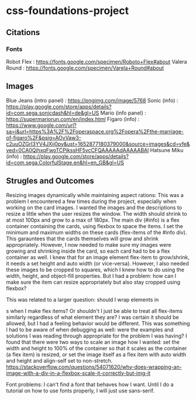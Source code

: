 # css-foundations-project

## Citations
### Fonts
Robot Flex : https://fonts.google.com/specimen/Roboto+Flex#about
Valera Round : https://fonts.google.com/specimen/Varela+Round#about

## Images
Blue Jeans (intro panel) : https://pngimg.com/image/5768
Sonic (info) : https://play.google.com/store/apps/details?id=com.sega.sonicdash&hl=de&gl=US
Mario (info panel) : https://supermariorun.com/en/index.html
Figaro (info) : https://www.google.com/url?sa=i&url=https%3A%2F%2Foperaspace.org%2Fopera%2Fthe-marriage-of-figaro%2F&psig=AOvVaw3-c2uuOZGrI3YV4JXij0py&ust=1652877180379000&source=images&cd=vfe&ved=0CA0QjhxqFwoTCPjkssHF5vcCFQAAAAAdAAAAABAl
Hatsune Miku (info) : https://play.google.com/store/apps/details?id=com.sega.ColorfulStage.en&hl=en_GB&gl=US

## Strugles and Outcomes
Resizing images dynamically while maintaining aspect rations:
This was a problem I encountered a few times during the project, especially when working on the card images.
I wanted the images and the descriptions to resize a little when the user resizes the window. The width should shrink to at most 100px and grow to a max of 180px.
The main div (#info) is a flex container containing the cards, using flexbox to space the items.
I set the minimum and maximum widths on these cards (flex-items of the #info div). This garauntees that the cards themselves will grow and shrink appropriately. However, I now needed to make sure my images were growing and shrinking inside the card, so each card had to be a flex container as well.
I knew that for an image element flex-item to grow/shrink, it needs a set height and auto width (or vice-versa). However, I also needed these images to be cropped to squares, which I knew how to do using the width, height, and object-fill properties. But I had a problem: how can I make sure the item can resize appropriately but also stay cropped using flexbox?



This was related to a larger question: should I wrap elements in <div>s when I make flex items? Or shouldn't I just be able to treat all flex-items similarly regardless of what element they are?
I was certain it should be allowed, but I had a feeling behavior would be different. This was something I had to be aware of when debugging as well: were the examples and solutions I was reading through appropriate for the problem I was having?
I found that there were two ways to scale an image how I wanted: set the width and height to 100% of the container so that it scales as the container (a flex item) is resized, or set the image itself as a flex item with auto width and height and align-self set to non-stretch.
https://stackoverflow.com/questions/54071620/why-does-wrapping-an-image-with-a-div-in-a-flexbox-scale-it-correctly-but-img-it

Font problems: I can't find a font that behaves how I want. Until I do a tutorial on how to use fonts properly, I will just use sans-serif.